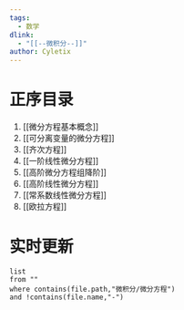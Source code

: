 ```yaml
---
tags:
  - 数学
dlink:
  - "[[--微积分--]]"
author: Cyletix
---
```

# 正序目录
1. [[微分方程基本概念]]
2. [[可分离变量的微分方程]]
3. [[齐次方程]]
4. [[一阶线性微分方程]]
5. [[高阶微分方程组降阶]]
6. [[高阶线性微分方程]]
7. [[常系数线性微分方程]]
8. [[欧拉方程]]

# 实时更新
```dataview
list 
from ""
where contains(file.path,"微积分/微分方程")
and !contains(file.name,"-")
```
